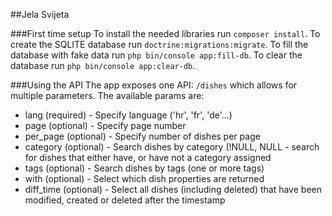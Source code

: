 ##Jela Svijeta

###First time setup
To install the needed libraries run `composer install`.
To create the SQLITE database run `doctrine:migrations:migrate`.
To fill the database with fake data run `php bin/console app:fill-db`.
To clear the database run `php bin/console app:clear-db`.


###Using the API
The app exposes one API: `/dishes` which allows for multiple parameters.
The available params are:
<ul>
    <li>lang (required) - Specify language ('hr', 'fr', 'de'...)</li>
    <li>page (optional) - Specify page number</li>
    <li>per_page (optional) - Specify number of dishes per page</li>
    <li>category (optional) - Search dishes by category (!NULL, NULL - search for dishes that either have, or have not a category assigned</li>
    <li>tags (optional) - Search dishes by tags (one or more tags)</li>
    <li>with (optional) - Select which dish properties are returned</li>
    <li>diff_time (optional) - Select all dishes (including deleted) that have been modified, created or deleted after the timestamp</li>
</ul>
